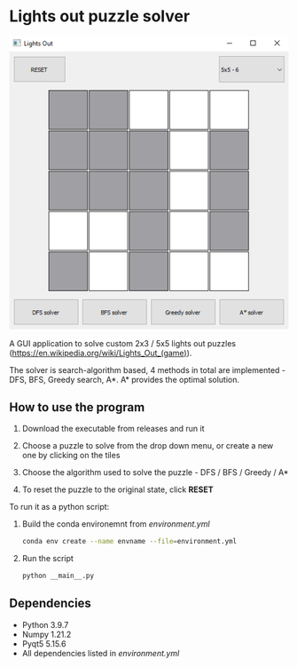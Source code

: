 # Lights out puzzle solver

![Screenshot](/assets/readme-img.png)

A GUI application to solve custom 2x3 / 5x5 lights out puzzles (https://en.wikipedia.org/wiki/Lights_Out_(game)).

The solver is search-algorithm based, 4 methods in total are implemented - DFS, BFS, Greedy search, A\*. A* provides the optimal solution.

## How to use the program

1. Download the executable from releases and run it

2. Choose a puzzle to solve from the drop down menu, or create a new one by clicking on the tiles

3. Choose the algorithm used to solve the puzzle - DFS / BFS / Greedy / A*

4. To reset the puzzle to the original state, click **RESET**



To run it as a python script:

1. Build the conda environemnt from *environment.yml*
   
   ```bash
   conda env create --name envname --file=environment.yml
   ```

2. Run the script
   
   ```bash
   python __main__.py
   ```

## Dependencies

- Python 3.9.7
- Numpy 1.21.2
- Pyqt5 5.15.6
- All dependencies listed in *environment.yml*
